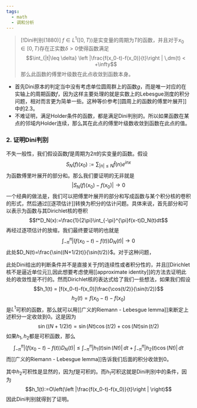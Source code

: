 ```yaml
---
tags:
  - math
  - 调和分析
---
```



> [!Dini判别(1880)]
> $f\in L^{1}([0,T))$是实变量的周期为$T$的函数，并且对于$x_0 \in [0,T)$存在正实数$\delta>0$使得函数满足$$\int_{|t|\leq \delta} \left |\frac{f(x_0-t)-f(x_0)}{t}\right | \,dm(t) < +\infty$$那么此函数的傅里叶级数在此点收敛到函数本身。

* 首先Dini原本的判定当中没有考虑单位圆周群上的函数$g$，而是唯一对应的在实轴上的周期函数$f$，因为这样主要处理的就是实数上的Lebesgue测度的积分问题，相对而言更为简单一些。这种等价参考[[圆周上的函数的傅里叶展开]]中的2.3。
* 不难证明，满足Holder条件的函数，都是满足Dini判别的。所以如果函数在某点的邻域内Holder连续，那么其在此点的傅里叶级数收敛到函数在此点的值。
### 2. 证明Dini判别

不失一般性，我们假设函数$f$是周期为$2\pi$的实变量的函数。假设$$S_N(f)(x_0):=\sum_{|n|\leq N}\widehat{f}(n)e^{inx}$$为函数傅里叶展开的部分和。那么我们要证明的无非就是$$|S_N(f)(x_0) -f(x_0)|\to0$$一个经典的做法是，我们可以把傅里叶展开的部分和写成函数与某个积分核的卷积的形式，然后通过[[逐项估计]]转换为积分的估计问题。具体来说，首先部分和可以表示为函数与其Dirichlet核的卷积$$f*D_N(x):=\frac{1}{2\pi}\int_{-\pi}^{\pi}f(x-t)D_N(t)dt$$再经过逐项估计的放缩，我们最终要证明的也就是$$ \int_{-\pi}^{\pi }|(f(x_0-t)-f(t))D_N(t)|\to0$$此处$D_N(t)=\frac{\sin((N+1/2)t)}{\sin(t/2)}$。对于这种问题，

此处Dini给出的判断条件并不是直接关于$f$的连续性或者积分性的，并且[[Dirichlet核不是逼近单位元]],因此想要考虑使用[[approximate identity]]的方法去证明此处的收敛性是不行的。然而Dirichlet核的表达式给了我们一些想法，如果我们假设$$h_1(t) = [f(x_0-t)-f(x_0)]\frac{\cos(t/2)}{\sin(t/2)}$$$$h_2(t) = f(x_0-t)-f(x_0)$$
是$L^1$可积的函数，那么就可以用[[广义的Riemann - Lebesgue lemma]]来断定上述积分一定收敛到0。这是因为$$\sin ((N+1 / 2) t)=\sin (N t) \cos (t / 2)+\cos (N t) \sin (t / 2)$$如果$h_1,h_2$都是可积函数，那么$$ \int_{-\pi}^{\pi }|(f(x_0-t)-f(t))D_N(t)|\leq \int_{-\pi}^{\pi }|h_1(t)\sin(Nt)|\,dt+\int_{-\pi}^{\pi }|h_2(t)\cos(Nt)|\,dt$$而[[广义的Riemann - Lebesgue lemma]]告诉我们后面的积分收敛到0。

其中$h_2$可积性是显然的，因为$f$是可积的。而$h_1$可积这就是Dini判别中的条件，因为$$h_1(t):=O\left(\left |\frac{f(x_0-t)-f(x_0)}{t}\right | \right)$$因此Dini判别就得到了证明。













